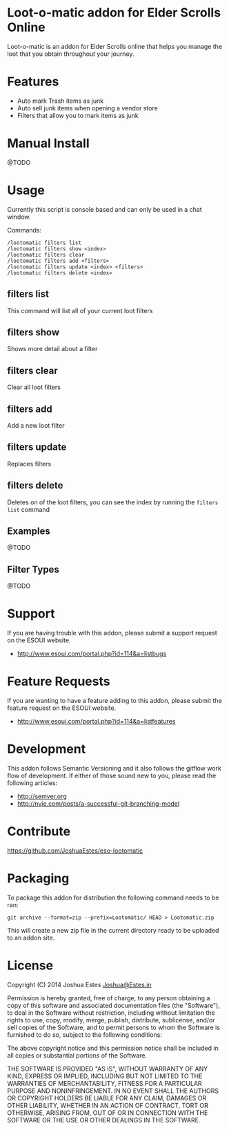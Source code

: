 Loot-o-matic addon for Elder Scrolls Online
===========================================

Loot-o-matic is an addon for Elder Scrolls online that helps you manage the
loot that you obtain throughout your journey.

# Features

- Auto mark Trash items as junk
- Auto sell junk items when opening a vendor store
- Filters that allow you to mark items as junk

# Manual Install

@TODO

# Usage

Currently this script is console based and can only be used in a chat window.

Commands:

    /lootomatic filters list
    /lootomatic filters show <index>
    /lootomatic filters clear
    /lootomatic filters add <filters>
    /lootomatic filters update <index> <filters>
    /lootomatic filters delete <index>

## filters list

This command will list all of your current loot filters

## filters show

Shows more detail about a filter

## filters clear

Clear all loot filters

## filters add

Add a new loot filter

## filters update

Replaces filters

## filters delete

Deletes on of the loot filters, you can see the index by running
the `filters list` command

## Examples

@TODO

## Filter Types

@TODO

# Support

If you are having trouble with this addon, please submit a support request
on the ESOUI website.

* http://www.esoui.com/portal.php?id=114&a=listbugs

# Feature Requests

If you are wanting to have a feature adding to this addon, please submit
the feature request on the ESOUI website.

* http://www.esoui.com/portal.php?id=114&a=listfeatures

# Development

This addon follows Semantic Versioning and it also follows the gitflow
work flow of development. If either of those sound new to you, please read
the following articles:

* http://semver.org
* http://nvie.com/posts/a-successful-git-branching-model

# Contribute

https://github.com/JoshuaEstes/eso-lootomatic

# Packaging

To package this addon for distribution the following command needs to be ran:

    git archive --format=zip --prefix=Lootomatic/ HEAD > Lootomatic.zip

This will create a new zip file in the current directory ready to be uploaded
to an addon site.

# License

Copyright (C) 2014 Joshua Estes <Joshua@Estes.in>

Permission is hereby granted, free of charge, to any person obtaining a copy of
this software and associated documentation files (the "Software"), to deal in
the Software without restriction, including without limitation the rights to
use, copy, modify, merge, publish, distribute, sublicense, and/or sell copies of
the Software, and to permit persons to whom the Software is furnished to do so,
subject to the following conditions:

The above copyright notice and this permission notice shall be included in all
copies or substantial portions of the Software.

THE SOFTWARE IS PROVIDED "AS IS", WITHOUT WARRANTY OF ANY KIND, EXPRESS OR
IMPLIED, INCLUDING BUT NOT LIMITED TO THE WARRANTIES OF MERCHANTABILITY, FITNESS
FOR A PARTICULAR PURPOSE AND NONINFRINGEMENT. IN NO EVENT SHALL THE AUTHORS OR
COPYRIGHT HOLDERS BE LIABLE FOR ANY CLAIM, DAMAGES OR OTHER LIABILITY, WHETHER
IN AN ACTION OF CONTRACT, TORT OR OTHERWISE, ARISING FROM, OUT OF OR IN
CONNECTION WITH THE SOFTWARE OR THE USE OR OTHER DEALINGS IN THE SOFTWARE.
